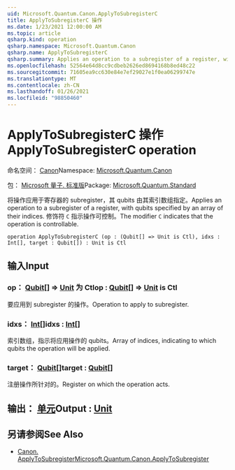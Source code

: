 ```yaml
---
uid: Microsoft.Quantum.Canon.ApplyToSubregisterC
title: ApplyToSubregisterC 操作
ms.date: 1/23/2021 12:00:00 AM
ms.topic: article
qsharp.kind: operation
qsharp.namespace: Microsoft.Quantum.Canon
qsharp.name: ApplyToSubregisterC
qsharp.summary: Applies an operation to a subregister of a register, with qubits specified by an array of their indices. The modifier `C` indicates that the operation is controllable.
ms.openlocfilehash: 52564e64d8cc9cdbeb2626ed8694168b8ed48c22
ms.sourcegitcommit: 71605ea9cc630e84e7ef29027e1f0ea06299747e
ms.translationtype: MT
ms.contentlocale: zh-CN
ms.lasthandoff: 01/26/2021
ms.locfileid: "98850460"
---
```

# <a name="applytosubregisterc-operation"></a><span data-ttu-id="fa37d-102">ApplyToSubregisterC 操作</span><span class="sxs-lookup"><span data-stu-id="fa37d-102">ApplyToSubregisterC operation</span></span>

<span data-ttu-id="fa37d-103">命名空间： [Canon](xref:Microsoft.Quantum.Canon)</span><span class="sxs-lookup"><span data-stu-id="fa37d-103">Namespace: [Microsoft.Quantum.Canon](xref:Microsoft.Quantum.Canon)</span></span>

<span data-ttu-id="fa37d-104">包： [Microsoft 量子. 标准版](https://nuget.org/packages/Microsoft.Quantum.Standard)</span><span class="sxs-lookup"><span data-stu-id="fa37d-104">Package: [Microsoft.Quantum.Standard](https://nuget.org/packages/Microsoft.Quantum.Standard)</span></span>


<span data-ttu-id="fa37d-105">将操作应用于寄存器的 subregister，其 qubits 由其索引数组指定。</span><span class="sxs-lookup"><span data-stu-id="fa37d-105">Applies an operation to a subregister of a register, with qubits specified by an array of their indices.</span></span>
<span data-ttu-id="fa37d-106">修饰符 `C` 指示操作可控制。</span><span class="sxs-lookup"><span data-stu-id="fa37d-106">The modifier `C` indicates that the operation is controllable.</span></span>

```qsharp
operation ApplyToSubregisterC (op : (Qubit[] => Unit is Ctl), idxs : Int[], target : Qubit[]) : Unit is Ctl
```


## <a name="input"></a><span data-ttu-id="fa37d-107">输入</span><span class="sxs-lookup"><span data-stu-id="fa37d-107">Input</span></span>

### <a name="op--qubit--unit--is-ctl"></a><span data-ttu-id="fa37d-108">op： [Qubit](xref:microsoft.quantum.lang-ref.qubit)[] => [Unit](xref:microsoft.quantum.lang-ref.unit)  为 Ctl</span><span class="sxs-lookup"><span data-stu-id="fa37d-108">op : [Qubit](xref:microsoft.quantum.lang-ref.qubit)[] => [Unit](xref:microsoft.quantum.lang-ref.unit)  is Ctl</span></span>

<span data-ttu-id="fa37d-109">要应用到 subregister 的操作。</span><span class="sxs-lookup"><span data-stu-id="fa37d-109">Operation to apply to subregister.</span></span>


### <a name="idxs--int"></a><span data-ttu-id="fa37d-110">idxs： [Int](xref:microsoft.quantum.lang-ref.int)[]</span><span class="sxs-lookup"><span data-stu-id="fa37d-110">idxs : [Int](xref:microsoft.quantum.lang-ref.int)[]</span></span>

<span data-ttu-id="fa37d-111">索引数组，指示将应用操作的 qubits。</span><span class="sxs-lookup"><span data-stu-id="fa37d-111">Array of indices, indicating to which qubits the operation will be applied.</span></span>


### <a name="target--qubit"></a><span data-ttu-id="fa37d-112">target： [Qubit](xref:microsoft.quantum.lang-ref.qubit)[]</span><span class="sxs-lookup"><span data-stu-id="fa37d-112">target : [Qubit](xref:microsoft.quantum.lang-ref.qubit)[]</span></span>

<span data-ttu-id="fa37d-113">注册操作所针对的。</span><span class="sxs-lookup"><span data-stu-id="fa37d-113">Register on which the operation acts.</span></span>



## <a name="output--unit"></a><span data-ttu-id="fa37d-114">输出： [单元](xref:microsoft.quantum.lang-ref.unit)</span><span class="sxs-lookup"><span data-stu-id="fa37d-114">Output : [Unit](xref:microsoft.quantum.lang-ref.unit)</span></span>



## <a name="see-also"></a><span data-ttu-id="fa37d-115">另请参阅</span><span class="sxs-lookup"><span data-stu-id="fa37d-115">See Also</span></span>

- [<span data-ttu-id="fa37d-116">Canon. ApplyToSubregister</span><span class="sxs-lookup"><span data-stu-id="fa37d-116">Microsoft.Quantum.Canon.ApplyToSubregister</span></span>](xref:Microsoft.Quantum.Canon.ApplyToSubregister)